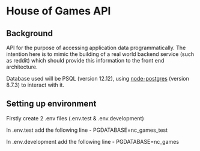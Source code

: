 # House of Games API

## Background

API for the purpose of accessing application data programmatically. The intention here is to mimic the building of a real world backend service (such as reddit) which should provide this information to the front end architecture.

Database used will be PSQL (version 12.12), using [node-postgres](https://node-postgres.com/) (version 8.7.3) to interact with it.

## Setting up environment

Firstly create 2 .env files (.env.test & .env.development)

In .env.test add the following line - PGDATABASE=nc_games_test

In .env.development add the following line - PGDATABASE=nc_games
